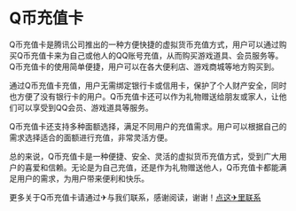 # Q币充值卡

Q币充值卡是腾讯公司推出的一种方便快捷的虚拟货币充值方式，用户可以通过购买Q币充值卡来为自己或他人的QQ账号充值，从而购买游戏道具、会员服务等。Q币充值卡的使用简单便捷，用户可以在各大便利店、游戏商城等地方购买到。

通过Q币充值卡充值，用户无需绑定银行卡或信用卡，保护了个人财产安全，同时也方便了没有银行卡的用户。Q币充值卡还可以作为礼物赠送给朋友或家人，让他们可以享受到QQ会员、游戏道具等服务。

Q币充值卡还支持多种面额选择，满足不同用户的充值需求。用户可以根据自己的需求选择适合的面额进行充值，非常灵活方便。

总的来说，Q币充值卡是一种便捷、安全、灵活的虚拟货币充值方式，受到广大用户的喜爱和信赖。无论是为自己充值，还是作为礼物赠送他人，Q币充值卡都能满足用户的需求，为用户带来便利和快乐。

更多关于Q币充值卡请通过✈与我们联系，感谢阅读，谢谢！[点这✈里联系](https://sms.k02.cc)